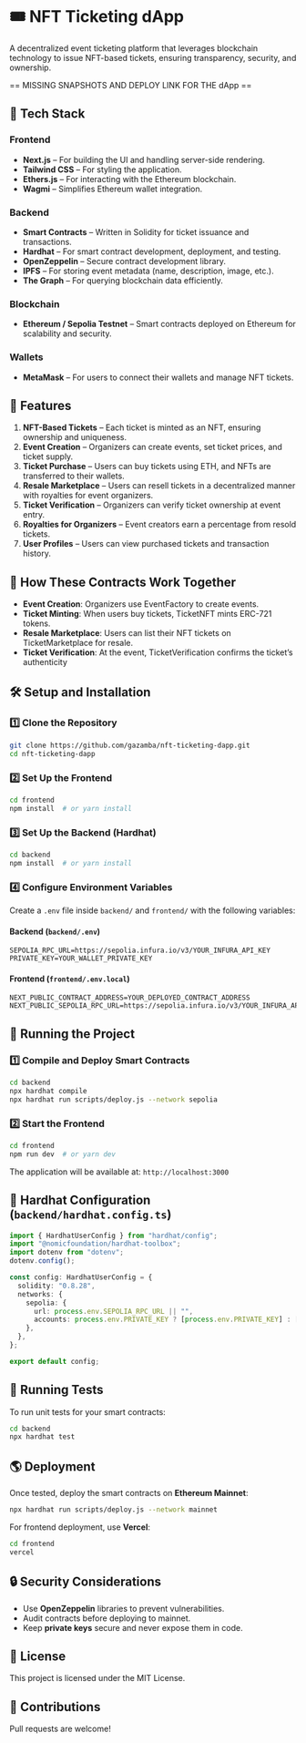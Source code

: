 # 🎟️ NFT Ticketing dApp

A decentralized event ticketing platform that leverages blockchain technology to issue NFT-based tickets, ensuring transparency, security, and ownership.

== MISSING SNAPSHOTS AND DEPLOY LINK FOR THE dApp ==

## 🚀 Tech Stack

### **Frontend**
- **Next.js** – For building the UI and handling server-side rendering.
- **Tailwind CSS** – For styling the application.
- **Ethers.js** – For interacting with the Ethereum blockchain.
- **Wagmi** – Simplifies Ethereum wallet integration.

### **Backend**
- **Smart Contracts** – Written in Solidity for ticket issuance and transactions.
- **Hardhat** – For smart contract development, deployment, and testing.
- **OpenZeppelin** – Secure contract development library.
- **IPFS** – For storing event metadata (name, description, image, etc.).
- **The Graph** – For querying blockchain data efficiently.

### **Blockchain**
- **Ethereum / Sepolia Testnet** – Smart contracts deployed on Ethereum for scalability and security.

### **Wallets**
- **MetaMask** – For users to connect their wallets and manage NFT tickets.

## 📌 Features

1. **NFT-Based Tickets** – Each ticket is minted as an NFT, ensuring ownership and uniqueness.
2. **Event Creation** – Organizers can create events, set ticket prices, and ticket supply.
3. **Ticket Purchase** – Users can buy tickets using ETH, and NFTs are transferred to their wallets.
4. **Resale Marketplace** – Users can resell tickets in a decentralized manner with royalties for event organizers.
5. **Ticket Verification** – Organizers can verify ticket ownership at event entry.
6. **Royalties for Organizers** – Event creators earn a percentage from resold tickets.
7. **User Profiles** – Users can view purchased tickets and transaction history.

## 🔗 How These Contracts Work Together
- **Event Creation**: Organizers use EventFactory to create events.
- **Ticket Minting**: When users buy tickets, TicketNFT mints ERC-721 tokens.
- **Resale Marketplace**: Users can list their NFT tickets on TicketMarketplace for resale.
- **Ticket Verification**: At the event, TicketVerification confirms the ticket’s authenticity

## 🛠 Setup and Installation

### **1️⃣ Clone the Repository**
```sh
git clone https://github.com/gazamba/nft-ticketing-dapp.git
cd nft-ticketing-dapp
```

### **2️⃣ Set Up the Frontend**
```sh
cd frontend
npm install  # or yarn install
```

### **3️⃣ Set Up the Backend (Hardhat)**
```sh
cd backend
npm install  # or yarn install
```

### **4️⃣ Configure Environment Variables**
Create a `.env` file inside `backend/` and `frontend/` with the following variables:

#### **Backend (`backend/.env`)**
```
SEPOLIA_RPC_URL=https://sepolia.infura.io/v3/YOUR_INFURA_API_KEY
PRIVATE_KEY=YOUR_WALLET_PRIVATE_KEY
```

#### **Frontend (`frontend/.env.local`)**
```
NEXT_PUBLIC_CONTRACT_ADDRESS=YOUR_DEPLOYED_CONTRACT_ADDRESS
NEXT_PUBLIC_SEPOLIA_RPC_URL=https://sepolia.infura.io/v3/YOUR_INFURA_API_KEY
```

## 🚀 Running the Project

### **1️⃣ Compile and Deploy Smart Contracts**
```sh
cd backend
npx hardhat compile
npx hardhat run scripts/deploy.js --network sepolia
```

### **2️⃣ Start the Frontend**
```sh
cd frontend
npm run dev  # or yarn dev
```

The application will be available at: `http://localhost:3000`

## 📝 Hardhat Configuration (`backend/hardhat.config.ts`)

```typescript
import { HardhatUserConfig } from "hardhat/config";
import "@nomicfoundation/hardhat-toolbox";
import dotenv from "dotenv";
dotenv.config();

const config: HardhatUserConfig = {
  solidity: "0.8.28",
  networks: {
    sepolia: {
      url: process.env.SEPOLIA_RPC_URL || "",
      accounts: process.env.PRIVATE_KEY ? [process.env.PRIVATE_KEY] : [],
    },
  },
};

export default config;
```

## 🧪 Running Tests

To run unit tests for your smart contracts:
```sh
cd backend
npx hardhat test
```

## 🌎 Deployment

Once tested, deploy the smart contracts on **Ethereum Mainnet**:
```sh
npx hardhat run scripts/deploy.js --network mainnet
```

For frontend deployment, use **Vercel**:
```sh
cd frontend
vercel
```

## 🔒 Security Considerations
- Use **OpenZeppelin** libraries to prevent vulnerabilities.
- Audit contracts before deploying to mainnet.
- Keep **private keys** secure and never expose them in code.

## 📜 License
This project is licensed under the MIT License.

## 🤝 Contributions
Pull requests are welcome!


